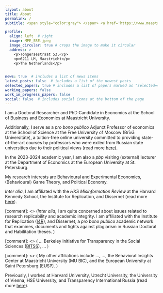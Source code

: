 ```yaml
---
layout: about
title: About
permalink: /
subtitle: <span style="color:gray"> </span> <a href='https://www.maastrichtuniversity.nl/about-um/faculties/school-business-and-economics'>Maastricht University</a> | <a href='https://freemoscow.university/?lang=en'>Free University of Moscow</a> | <a href='https://eusp.org/en/econ'>European University at St. Petersburg </a> 

profile:
  align: left  # right
  image: MPE_SBE.jpeg
  image_circular: true # crops the image to make it circular
  address: >
    <p>Tongersestraat 53,</p>
    <p>6211 LM, Maastricht</p>
    <p>The Netherlands</p>

 
news: true  # includes a list of news items
latest_posts: false  # includes a list of the newest posts
selected_papers: true # includes a list of papers marked as "selected={true}"
working_papers: false 
work_in_progress_papers: false 
social: false  # includes social icons at the bottom of the page
---
```


I am a Doctoral Researcher and PhD Candidate in Economics at the School of Business and Economics at Maastricht University.

Additionally, I serve as a <i>pro bono publico</i> Adjunct Professor of economics at the School of Science at the Free University of Moscow (Brīvā Universitāte), a tuition-free online university committed to providing state-of-the-art courses by professors who were exiled from Russian state universities due to their political views (read more [here](/teaching/)). 

In the 2023-2024 academic year, I am also a <i>pbp</i> visiting (external) lecturer at the Department of Economics at the European University at St. Petersburg.

My research interests are Behavioural and Experimental Economics, (Behavioural) Game Theory, and Political Economy.

<i>Inter alia</i>, I am affiliated with the <i>HKS Misinformation Review</i> at the Harvard Kennedy School, the Institute for Replication, and Dissernet (read more [here](/affiliations/)).

[comment]: <> (<i>Inter alia</i>, I am quite concerned about issues related to research replicability and academic integrity. I am affiliated with the Institute for Replication ([I4R](https://i4replication.org/)),  and Dissernet, a <i>pro bono publico</i> academic network that examines, documents and fights against plagiarism in Russian Doctoral and Habilitation theses. )

[comment]: <> ( ...  Berkeley Initiative for Transparency in the Social Sciences ([BITSS](https://www.bitss.org/)), ...  )

[comment]: <> ( My other affiliations include ..., ...,  the Behavioral Insights Center at Maastricht University (MU BIC), and the European University at Saint Petersburg (EUSP). )

Previously, I worked at Harvard University, Utrecht University, the University of Vienna, HSE University, and Transparency International Russia (read more [here](/cv/)).





